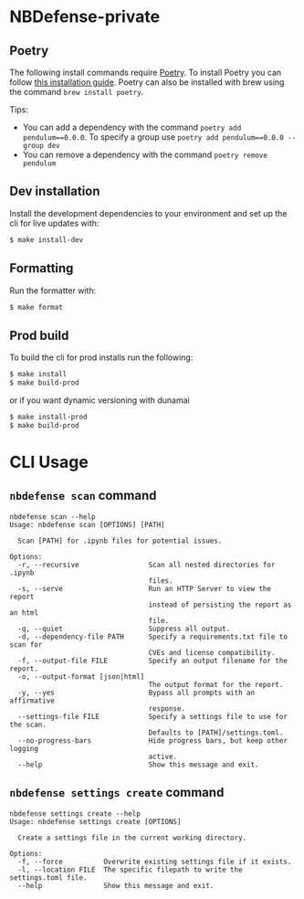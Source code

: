 # NBDefense-private

## Poetry

The following install commands require [Poetry](https://python-poetry.org/). To install Poetry you can follow [this installation guide](https://python-poetry.org/docs/#installation). Poetry can also be installed with brew using the command `brew install poetry`.

Tips:

- You can add a dependency with the command `poetry add pendulum==0.0.0`. To specify a group use `poetry add pendulum==0.0.0 --group dev`
- You can remove a dependency with the command `poetry remove pendulum`

## Dev installation

Install the development dependencies to your environment and set up the cli for live updates with:

```bash
$ make install-dev
```

## Formatting

Run the formatter with:

```bash
$ make format
```

## Prod build

To build the cli for prod installs run the following:

```bash
$ make install
$ make build-prod
```

or if you want dynamic versioning with dunamai

```bash
$ make install-prod
$ make build-prod
```

# CLI Usage

## `nbdefense scan` command

```
nbdefense scan --help
Usage: nbdefense scan [OPTIONS] [PATH]

  Scan [PATH] for .ipynb files for potential issues.

Options:
  -r, --recursive                 Scan all nested directories for .ipynb
                                  files.
  -s, --serve                     Run an HTTP Server to view the report
                                  instead of persisting the report as an html
                                  file.
  -q, --quiet                     Suppress all output.
  -d, --dependency-file PATH      Specify a requirements.txt file to scan for
                                  CVEs and license compatibility.
  -f, --output-file FILE          Specify an output filename for the report.
  -o, --output-format [json|html]
                                  The output format for the report.
  -y, --yes                       Bypass all prompts with an affirmative
                                  response.
  --settings-file FILE            Specify a settings file to use for the scan.
                                  Defaults to [PATH]/settings.toml.
  --no-progress-bars              Hide progress bars, but keep other logging
                                  active.
  --help                          Show this message and exit.
```

## `nbdefense settings create` command

```
nbdefense settings create --help
Usage: nbdefense settings create [OPTIONS]

  Create a settings file in the current working directory.

Options:
  -f, --force          Overwrite existing settings file if it exists.
  -l, --location FILE  The specific filepath to write the settings.toml file.
  --help               Show this message and exit.
```
